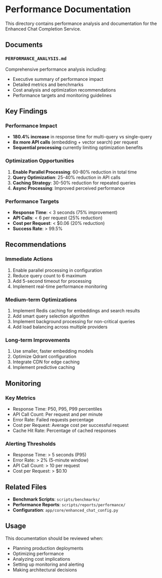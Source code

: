 # Performance Documentation

This directory contains performance analysis and documentation for the Enhanced Chat Completion Service.

## Documents

### `PERFORMANCE_ANALYSIS.md`
Comprehensive performance analysis including:
- Executive summary of performance impact
- Detailed metrics and benchmarks
- Cost analysis and optimization recommendations
- Performance targets and monitoring guidelines

## Key Findings

### Performance Impact
- **180.4% increase** in response time for multi-query vs single-query
- **8x more API calls** (embedding + vector search) per request
- **Sequential processing** currently limiting optimization benefits

### Optimization Opportunities
1. **Enable Parallel Processing**: 60-80% reduction in total time
2. **Query Optimization**: 25-40% reduction in API calls
3. **Caching Strategy**: 30-50% reduction for repeated queries
4. **Async Processing**: Improved perceived performance

### Performance Targets
- **Response Time**: < 3 seconds (75% improvement)
- **API Calls**: < 6 per request (25% reduction)
- **Cost per Request**: < $0.06 (20% reduction)
- **Success Rate**: > 99.5%

## Recommendations

### Immediate Actions
1. Enable parallel processing in configuration
2. Reduce query count to 6 maximum
3. Add 5-second timeout for processing
4. Implement real-time performance monitoring

### Medium-term Optimizations
1. Implement Redis caching for embeddings and search results
2. Add smart query selection algorithm
3. Implement background processing for non-critical queries
4. Add load balancing across multiple providers

### Long-term Improvements
1. Use smaller, faster embedding models
2. Optimize Qdrant configuration
3. Integrate CDN for edge caching
4. Implement predictive caching

## Monitoring

### Key Metrics
- Response Time: P50, P95, P99 percentiles
- API Call Count: Per request and per minute
- Error Rate: Failed requests percentage
- Cost per Request: Average cost per successful request
- Cache Hit Rate: Percentage of cached responses

### Alerting Thresholds
- Response Time: > 5 seconds (P95)
- Error Rate: > 2% (5-minute window)
- API Call Count: > 10 per request
- Cost per Request: > $0.10

## Related Files

- **Benchmark Scripts**: `scripts/benchmarks/`
- **Performance Reports**: `scripts/reports/performance/`
- **Configuration**: `app/core/enhanced_chat_config.py`

## Usage

This documentation should be reviewed when:
- Planning production deployments
- Optimizing performance
- Analyzing cost implications
- Setting up monitoring and alerting
- Making architectural decisions
